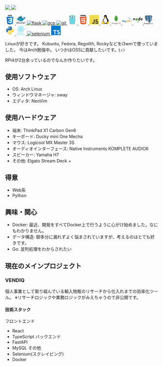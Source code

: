 <p align="left">
  <a href="https://github.com/chiyonn">
    <img height="20" src="https://komarev.com/ghpvc/?username=chiyonn" />
  </a>
  <a href="https://github.com/chiyonn">
    <img height="20" src="https://img.shields.io/github/followers/chiyonn?label=follow&logo=github&style=flat" />
  </a>
</p>

<p align="left">
  <a href="https://www.w3schools.com/css/" target="_blank" rel="noreferrer">
   <img src="https://raw.githubusercontent.com/devicons/devicon/master/icons/css3/css3-original-wordmark.svg" alt="css3" width="32" height="32"/>
  </a>
  <a href="https://www.docker.com/" target="_blank" rel="noreferrer">
    <img src="https://raw.githubusercontent.com/devicons/devicon/master/icons/docker/docker-original-wordmark.svg" alt="docker" width="32" height="32"/>
  </a>
  <a href="https://flask.palletsprojects.com/" target="_blank" rel="noreferrer">
    <img src="https://www.vectorlogo.zone/logos/pocoo_flask/pocoo_flask-icon.svg" alt="flask" width="32" height="32"/>
  </a>
  <a href="https://cloud.google.com" target="_blank" rel="noreferrer">
    <img src="https://www.vectorlogo.zone/logos/google_cloud/google_cloud-icon.svg" alt="gcp" width="32" height="32"/>
  </a>
  <a href="https://git-scm.com/" target="_blank" rel="noreferrer">
    <img src="https://www.vectorlogo.zone/logos/git-scm/git-scm-icon.svg" alt="git" width="32" height="32"/>
  </a>
  <a href="https://golang.org" target="_blank" rel="noreferrer">
    <img src="https://raw.githubusercontent.com/devicons/devicon/master/icons/go/go-original.svg" alt="go" width="32" height="32"/>
  </a>
  <a href="https://www.w3.org/html/" target="_blank" rel="noreferrer">
    <img src="https://raw.githubusercontent.com/devicons/devicon/master/icons/html5/html5-original-wordmark.svg" alt="html5" width="32" height="32"/>
  </a>
  <a href="https://developer.mozilla.org/en-US/docs/Web/JavaScript" target="_blank" rel="noreferrer">
    <img src="https://raw.githubusercontent.com/devicons/devicon/master/icons/javascript/javascript-original.svg" alt="javascript" width="32" height="32"/>
  </a>
  <a href="https://www.linux.org/" target="_blank" rel="noreferrer">
    <img src="https://raw.githubusercontent.com/devicons/devicon/master/icons/linux/linux-original.svg" alt="linux" width="32" height="32"/>
  </a>
  <a href="https://www.mongodb.com/" target="_blank" rel="noreferrer">
    <img src="https://raw.githubusercontent.com/devicons/devicon/master/icons/mongodb/mongodb-original-wordmark.svg" alt="mongodb" width="32" height="32"/>
  </a>
  <a href="https://www.mysql.com/" target="_blank" rel="noreferrer">
    <img src="https://raw.githubusercontent.com/devicons/devicon/master/icons/mysql/mysql-original-wordmark.svg" alt="mysql" width="32" height="32"/>
  </a>
  <a href="https://nodejs.org" target="_blank" rel="noreferrer">
    <img src="https://raw.githubusercontent.com/devicons/devicon/master/icons/nodejs/nodejs-original-wordmark.svg" alt="nodejs" width="32" height="32"/>
  </a> 
  <a href="https://www.postgresql.org" target="_blank" rel="noreferrer">
    <img src="https://raw.githubusercontent.com/devicons/devicon/master/icons/postgresql/postgresql-original-wordmark.svg" alt="postgresql" width="32" height="32"/>
  </a>
  <a href="https://www.python.org" target="_blank" rel="noreferrer">
    <img src="https://raw.githubusercontent.com/devicons/devicon/master/icons/python/python-original.svg" alt="python" width="32" height="32"/>
  </a>
  <a href="https://reactjs.org/" target="_blank" rel="noreferrer">
    <img src="https://raw.githubusercontent.com/devicons/devicon/master/icons/react/react-original-wordmark.svg" alt="react" width="32" height="32"/>
  </a>
  <a href="https://www.selenium.dev" target="_blank" rel="noreferrer">
    <img src="https://raw.githubusercontent.com/detain/svg-logos/780f25886640cef088af994181646db2f6b1a3f8/svg/selenium-logo.svg" alt="selenium" width="32" height="32"/>
  </a>
  <a href="https://www.typescriptlang.org/" target="_blank" rel="noreferrer">
    <img src="https://raw.githubusercontent.com/devicons/devicon/master/icons/typescript/typescript-original.svg" alt="typescript" width="32" height="32"/>
  </a>
</p>

Linuxが好きです。
Kubuntu, Fedora, Regolith, Rockyなどをi3wmで使っていました。
今はArch勉強中。
いつかはOSSに貢献したいです。ﾋｨﾝ

RPi4が2台余っているのでなんか作りたいです。

## 使用ソフトウェア
- OS: Arch Linux
- ウィンドウマネージャ: sway
- エディタ: NeoVim

## 使用ハードウェア
- 端末: ThinkPad X1 Carbon Gen6
- キーボード: Ducky mini One Mecha
- マウス: Logicool MX Master 3S
- オーディオインターフェース: Native Instruments KOMPLETE AUDIO6
- スピーカー: Yamaha H7
- その他: Elgato Stream Deck +

## 得意
- Web系
- Python

## 興味・関心
- Docker: 最近、開発をすべてDocker上で行うように心がけ始めました。なにもわかりません。
- データ構造: 御多分に漏れずよく悩まされていますが、考えるのはとても好きです。
- Go: 並列処理をわからされたい

## 現在のメインプロジェクト
### VENDIQ
個人事業として取り組んでいる輸入物販のリサーチから仕入れまでの効率化ツール。
※リサーチロジックや業務ロジックがみえちゃうので非公開です。
#### 技術スタック
フロントエンド
- React
- TypeScript
バックエンド
- FastAPI
- MySQL
その他
- Selenium(スクレイピング)
- Docker



